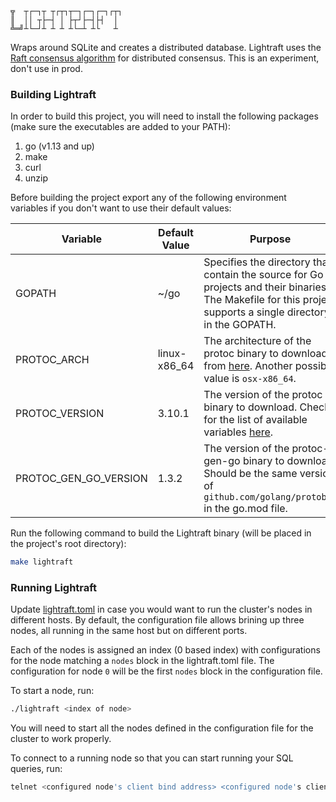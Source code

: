 ```
╦  ┬┌─┐┬ ┬┌┬┐┬─┐┌─┐┌─┐┌┬┐
║  ││ ┬├─┤ │ ├┬┘├─┤├┤  │ 
╩═╝┴└─┘┴ ┴ ┴ ┴└─┴ ┴└   ┴ 
```

Wraps around SQLite and creates a distributed database. Lightraft uses the [Raft consensus algorithm](https://raft.github.io/) for distributed consensus. This is an experiment, don't use in prod.

### Building Lightraft

In order to build this project, you will need to install the following packages (make sure the executables are added to your PATH):

1. go (v1.13 and up)
1. make
1. curl
1. unzip

Before building the project export any of the following environment variables if you don't want to use their default values:

| Variable       | Default Value | Purpose                                                                                                                                                      |
|----------------|---------------|--------------------------------------------------------------------------------------------------------------------------------------------------------------|
| GOPATH | ~/go | Specifies the directory that contain the source for Go projects and their binaries. The Makefile for this project supports a single directory in the GOPATH. |
| PROTOC_ARCH | linux-x86_64 | The architecture of the protoc binary to download from [here](https://github.com/protocolbuffers/protobuf/releases). Another possible value is `osx-x86_64`. |
| PROTOC_VERSION | 3.10.1 | The version of the protoc binary to download. Check for the list of available variables [here](https://github.com/protocolbuffers/protobuf/releases). |
| PROTOC_GEN_GO_VERSION | 1.3.2 | The version of the protoc-gen-go binary to download. Should be the same version of `github.com/golang/protobuf` in the go.mod file. |

Run the following command to build the Lightraft binary (will be placed in the project's root directory):

```sh
make lightraft
```

### Running Lightraft

Update [lightraft.toml](./lightraft.toml) in case you would want to run the cluster's nodes in different hosts. By default, the configuration file allows brining up three nodes, all running in the same host but on different ports.

Each of the nodes is assigned an index (0 based index) with configurations for the node matching a `nodes` block in the lightraft.toml file. The configuration for node `0` will be the first `nodes` block in the configuration file.

To start a node, run:

```sh
./lightraft <index of node>
```

You will need to start all the nodes defined in the configuration file for the cluster to work properly.

To connect to a running node so that you can start running your SQL queries, run:

```sh
telnet <configured node's client bind address> <configured node's client bind port>
```
